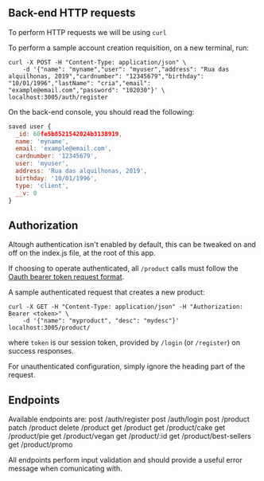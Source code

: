 ## Back-end HTTP requests

To perform HTTP requests we will be using `curl`

To perform a sample account creation requisition, on a new terminal, run:

```console
curl -X POST -H "Content-Type: application/json" \
    -d '{"name": "myname","user": "myuser","address": "Rua das alquilhonas, 2019","cardnumber": "12345679","birthday": "10/01/1996","lastName": "cria","email": "example@email.com","password": "102030"}' \
localhost:3005/auth/register
```

On the back-end console, you should read the following:

```javascript
saved user {
  _id: 60fe5b8521542024b3138919,
  name: 'myname',
  email: 'example@email.com',
  cardnumber: '12345679',
  user: 'myuser',
  address: 'Rua das alquilhonas, 2019',
  birthday: '10/01/1996',
  type: 'client',
  __v: 0
}
```

## Authorization

Altough authentication isn't enabled by default, this can be tweaked on and off on the index.js file, at the root of this app.

If choosing to operate authenticated, all `/product` calls must follow the [Oauth bearer token request format](https://oauth.net/2/bearer-tokens/).

A sample authenticated request that creates a new product:

```console
curl -X GET -H "Content-Type: application/json" -H "Authorization: Bearer <token>" \
    -d '{"name": "myproduct", "desc": "mydesc"}' localhost:3005/product/
```

where `token` is our session token, provided by `/login` (or `/register`) on success responses.

For unauthenticated configuration, simply ignore the heading part of the request.

## Endpoints

Available endpoints are:
post /auth/register
post /auth/login
post /product
patch /product
delete /product
get /product
get /product/cake
get /product/pie
get /product/vegan
get /product/:id
get /product/best-sellers
get /product/promo

All endpoints perform input validation and should provide a useful error message when comunicating with.
